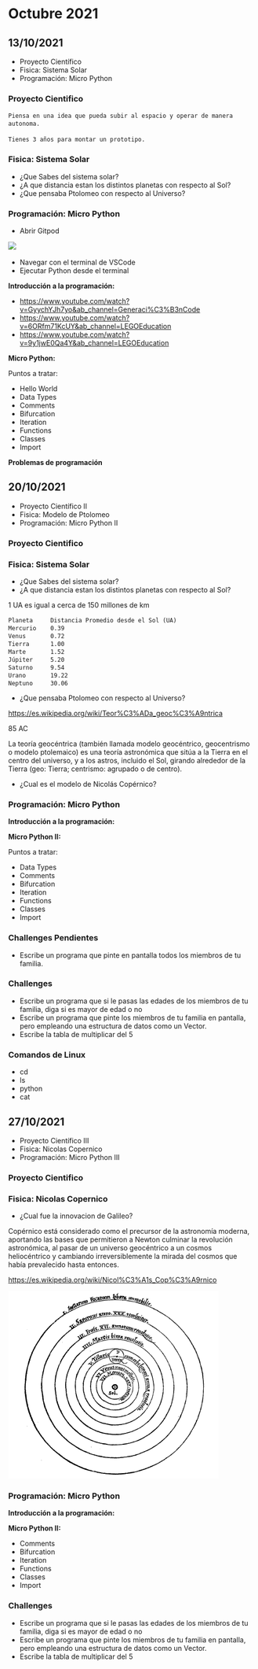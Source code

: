 # Octubre 2021

## 13/10/2021

- Proyecto Científico
- Fisica: Sistema Solar
- Programación: Micro Python

### Proyecto Cientifico

```
Piensa en una idea que pueda subir al espacio y operar de manera autonoma.

Tienes 3 años para montar un prototipo.
```

### Fisica: Sistema Solar

- ¿Que Sabes del sistema solar?
- ¿A que distancia estan los distintos planetas con respecto al Sol?
- ¿Que pensaba Ptolomeo con respecto al Universo?

### Programación: Micro Python

- Abrir Gitpod

[![](https://gitpod.io/button/open-in-gitpod.svg)](https://gitpod.io/#https://github.com/jabrena/space-math)

- Navegar con el terminal de VSCode
- Ejecutar Python desde el terminal

**Introducción a la programación:**

- https://www.youtube.com/watch?v=GyychYJh7yo&ab_channel=Generaci%C3%B3nCode
- https://www.youtube.com/watch?v=6ORfm71KcUY&ab_channel=LEGOEducation
- https://www.youtube.com/watch?v=9y1jwE0Qa4Y&ab_channel=LEGOEducation

**Micro Python:**

Puntos a tratar:

- Hello World
- Data Types
- Comments
- Bifurcation
- Iteration
- Functions
- Classes
- Import

**Problemas de programación**

## 20/10/2021

- Proyecto Científico II
- Fisica: Modelo de Ptolomeo
- Programación: Micro Python II

### Proyecto Cientifico

### Fisica: Sistema Solar

- ¿Que Sabes del sistema solar?
- ¿A que distancia estan los distintos planetas con respecto al Sol?

1 UA es igual a cerca de 150 millones de km

```
Planeta	    Distancia Promedio desde el Sol (UA)
Mercurio	0.39
Venus	    0.72
Tierra	    1.00
Marte	    1.52
Júpiter	    5.20
Saturno	    9.54
Urano	    19.22
Neptuno	    30.06
```

- ¿Que pensaba Ptolomeo con respecto al Universo?

https://es.wikipedia.org/wiki/Teor%C3%ADa_geoc%C3%A9ntrica

85 AC

La teoría geocéntrica (también llamada modelo geocéntrico, geocentrismo o modelo ptolemaico) es una teoría astronómica que sitúa a la Tierra en el centro del universo, y a los astros, incluido el Sol, girando alrededor de la Tierra (geo: Tierra; centrismo: agrupado o de centro).

- ¿Cual es el modelo de Nicolás Copérnico?

### Programación: Micro Python

**Introducción a la programación:**

**Micro Python II:**

Puntos a tratar:

- Data Types
- Comments
- Bifurcation
- Iteration
- Functions
- Classes
- Import

### Challenges Pendientes

- Escribe un programa que pinte en pantalla todos los miembros de tu familia.

### Challenges

- Escribe un programa que si le pasas las edades de los miembros de tu familia, diga si es mayor de edad o no
- Escribe un programa que pinte los miembros de tu familia en pantalla, pero empleando una estructura de datos como un Vector.
- Escribe la tabla de multiplicar del 5

### Comandos de Linux

- cd
- ls
- python
- cat 

## 27/10/2021

- Proyecto Científico III
- Fisica: Nicolas Copernico
- Programación: Micro Python III

### Proyecto Cientifico

### Fisica: Nicolas Copernico

- ¿Cual fue la innovacion de Galileo?

Copérnico está considerado como el precursor de la astronomía moderna, aportando las bases que permitieron a Newton culminar la revolución astronómica, al pasar de un universo geocéntrico a un cosmos heliocéntrico y cambiando irreversiblemente la mirada del cosmos que había prevalecido hasta entonces.

https://es.wikipedia.org/wiki/Nicol%C3%A1s_Cop%C3%A9rnico

![](CopernicSystem.png)

### Programación: Micro Python

**Introducción a la programación:**

**Micro Python II:**

- Comments
- Bifurcation
- Iteration
- Functions
- Classes
- Import

### Challenges

- Escribe un programa que si le pasas las edades de los miembros de tu familia, diga si es mayor de edad o no
- Escribe un programa que pinte los miembros de tu familia en pantalla, pero empleando una estructura de datos como un Vector.
- Escribe la tabla de multiplicar del 5
